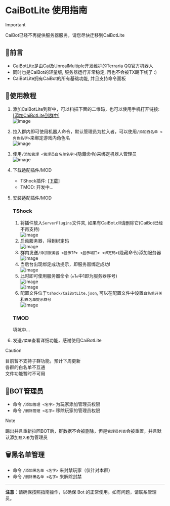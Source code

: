 # CaiBotLite 使用指南

> [!IMPORTANT]  
> CaiBot已经不再提供服务器服务，请您尽快迁移到CaiBotLite

## 📄前言

- CaiBotLite是由Cai及UnrealMultiple开发维护的Terraria QQ官方机器人
- 同时也是CaiBot的轻量版, 服务器运行非常稳定, 再也不会被TX踢下线了 :)
- CaiBotLite拥有CaiBot的所有基础功能, 并且支持命令面板


## 📖使用教程

1. 添加CaiBotLite到群中，可以扫描下面的二维码，也可以使用手机打开链接: [[添加CaiBotLite到群中]](https://qun.qq.com/qunpro/robot/qunshare?robot_appid=102256264&robot_uin=3889168216)  
   ![image](https://github.com/user-attachments/assets/9d58e4af-846d-4e28-a840-f917ced66bf1)  
2. 拉入群内即可使用机器人命令，默认管理员为拉入者，可以使用`/添加白名单 <角色名字>`来绑定游戏内角色名  
   ![image](https://github.com/user-attachments/assets/51e22519-2af9-4d57-b632-4531706d01e5)
3. 使用`/添加管理 <管理员白名单名字>`(隐藏命令)来绑定机器人管理员  
   ![image](https://github.com/user-attachments/assets/557bbd0a-53f2-4e00-b000-e2e91f34c57d)  

5. 下载适配插件/MOD
   - TShock插件: [[下载]](http://api.terraria.ink:11434/plugin/get_plugin_zip?assembly_name=CaiBotLite)
   - TMOD: 开发中...
6. 安装适配插件/MOD
   ### TShock
   1. 将插件放入`ServerPlugins`文件夹, 如果有CaiBot.dll请删除它(CaiBot已经不再支持)  
      ![image](https://github.com/user-attachments/assets/f5c932c5-f7c2-43c4-8050-c950497b026d)  
   2. 启动服务器，得到绑定码  
      ![image](https://github.com/user-attachments/assets/fb693b74-0fd7-4f93-ade9-0b5b845d58a8)    
   3. 群内发送`/添加服务器 <显示IP> <显示端口> <绑定码>`(隐藏命令)添加服务器   
      ![image](https://github.com/user-attachments/assets/d38f4dfc-2ed5-48ea-a548-fc8ec7ea0229)   
   5. 当后台出现绑定成功提示，即服务器绑定成功!   
      ![image](https://github.com/user-attachments/assets/a6a52278-172f-4c5d-a3e1-db3662ccfc67)
   6. 此时即可使用服务器命令 (๑1๑中1即为服务器序号)  
      ![image](https://github.com/user-attachments/assets/dece73b1-5dee-42d4-86de-ddff829e038f)    
      ![image](https://github.com/user-attachments/assets/dce00aac-3e09-4a63-92b8-4bb86ca78c35)
   7. 配置文件位于`tshock/CaiBotLite.json`, 可以在配置文件中设置`白名单开关`和`白名单提示群号`  
      ![image](https://github.com/user-attachments/assets/93db782a-b616-4ec6-b3a4-ff7d0f083b7a)  
   ### TMOD  
   填坑中...  
7. 发送`/菜单`查看详细功能，感谢使用CaiBotLite
> [!CAUTION]
> 目前暂不支持子群功能，预计下周更新  
> 各群的白名单不互通  
> 文件功能暂时不可用

## 🔐BOT管理员
- 命令 `/添加管理 <名字>` 为玩家添加管理员权限
- 命令 `/删除管理 <名字>` 移除玩家的管理员权限
> [!NOTE]  
> 踢出并且重新拉回BOT后，群数据不会被删除，但是`管理员列表`会被重置，并且默认添加`拉入者`为管理员

## 🗑️黑名单管理
- 命令 `/添加黑名单 <名字>` 来封禁玩家（仅针对本群）
- 命令 `/删除黑名单 <名字>` 来解除封禁

---

**注意**：请确保按照指南操作，以确保 Bot 的正常使用。如有问题，请联系管理员。
